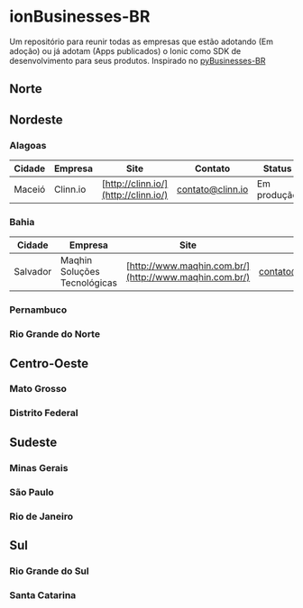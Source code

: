 # ionBusinesses-BR

Um repositório para reunir todas as empresas que estão adotando (Em adoção) ou já adotam (Apps publicados) o Ionic como SDK de desenvolvimento para seus produtos. Inspirado no [pyBusinesses-BR](https://github.com/sergiomario/pyBusinesses-BR)

## Norte

## Nordeste

### Alagoas

Cidade | Empresa | Site | Contato | Status |
 --- | --- | --- | --- | ---
Maceió | Clinn.io | [http://clinn.io/](http://clinn.io/) | contato@clinn.io | Em produção 

### Bahia

Cidade | Empresa | Site | Contato | Status |
 --- | --- | --- | --- | ---
Salvador | Maqhin Soluções Tecnológicas | [http://www.maqhin.com.br/](http://www.maqhin.com.br/) | contato@maqhin.com.br | Em adoção 

### Pernambuco

### Rio Grande do Norte

## Centro-Oeste

### Mato Grosso

### Distrito Federal

## Sudeste

### Minas Gerais

### São Paulo

### Rio de Janeiro

## Sul

### Rio Grande do Sul

### Santa Catarina
